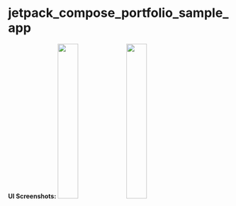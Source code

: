 # jetpack_compose_portfolio_sample_app

<b>UI Screenshots:</b>
<img src="https://user-images.githubusercontent.com/75351694/226582668-66a4f86f-b325-4f60-99f0-1edc51f85db2.png" width=30% height=30%> <img src="https://user-images.githubusercontent.com/75351694/226582685-85c0b30f-0f6b-4250-8e5d-049fd91d4a60.png" width=30% height=30%>
